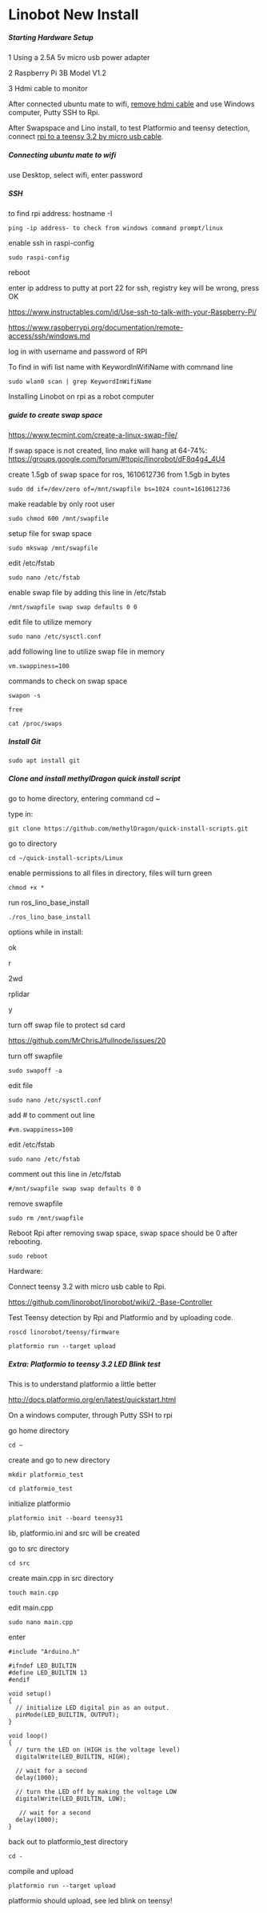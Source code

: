 # Linobot New Install



##### Starting Hardware Setup

1 Using a 2.5A 5v micro usb power adapter

2 Raspberry Pi 3B Model V1.2

3 Hdmi cable to monitor



After connected ubuntu mate to wifi, <u>remove hdmi cable</u> and use Windows computer, Putty SSH to Rpi.

After Swapspace and Lino install, to test Platformio and teensy detection, connect <u>rpi to a teensy 3.2 by micro usb cable</u>.







##### Connecting ubuntu mate to wifi

use Desktop, select wifi, enter password



##### SSH

to find rpi address: hostname -I 

`ping -ip address- to check from windows command prompt/linux`

enable ssh in raspi-config

`sudo raspi-config`

reboot



enter ip address to putty at port 22 for ssh, registry key will be wrong, press OK



https://www.instructables.com/id/Use-ssh-to-talk-with-your-Raspberry-Pi/

https://www.raspberrypi.org/documentation/remote-access/ssh/windows.md



 log in with username and password of RPI





To find in wifi list name with KeywordInWifiName with command line

`sudo wlan0 scan | grep KeywordInWifiName`		





Installing Linobot on rpi as a robot computer 



##### guide to create swap space

https://www.tecmint.com/create-a-linux-swap-file/



If swap space is not created, lino make will hang at 64-74%: https://groups.google.com/forum/#!topic/linorobot/dF8q4g4_4U4





create 1.5gb of swap space for ros, 1610612736 from 1.5gb in bytes

`sudo dd if=/dev/zero of=/mnt/swapfile bs=1024 count=1610612736`



make readable by only root user

`sudo chmod 600 /mnt/swapfile`



setup file for swap space

`sudo mkswap /mnt/swapfile`



edit /etc/fstab

`sudo nano /etc/fstab`

enable swap file by adding this line in /etc/fstab

`/mnt/swapfile swap swap defaults 0 0`



edit file to utilize memory

`sudo nano /etc/sysctl.conf`

add following line to utilize swap file in memory

`vm.swappiness=100`





commands to check on swap space

`swapon -s`

`free`

`cat /proc/swaps`



##### Install Git

`sudo apt install git`



##### Clone and install methylDragon quick install script

go to home directory, entering command cd ~

type in:

`git clone https://github.com/methylDragon/quick-install-scripts.git`



go to directory 

`cd ~/quick-install-scripts/Linux`

enable permissions to all files in directory, files will turn green

`chmod +x *`

run ros_lino_base_install

`./ros_lino_base_install`



options while in install:

ok

r

2wd

rplidar

y





turn off swap file to protect sd card

https://github.com/MrChrisJ/fullnode/issues/20





turn off swapfile

`sudo swapoff -a`



edit file 

`sudo nano /etc/sysctl.conf`

add # to comment out line

`#vm.swappiness=100`



edit /etc/fstab

`sudo nano /etc/fstab`

comment out this line in /etc/fstab

`#/mnt/swapfile swap swap defaults 0 0`



remove swapfile

`sudo rm /mnt/swapfile`



Reboot Rpi after removing swap space, swap space should be 0 after rebooting.

`sudo reboot`



 



Hardware:

Connect teensy 3.2 with micro usb cable to Rpi.



https://github.com/linorobot/linorobot/wiki/2.-Base-Controller



Test Teensy detection by Rpi and Platformio and by uploading code. 

`roscd linorobot/teensy/firmware` 

`platformio run --target upload`

#### 



##### Extra:  Platformio to teensy 3.2 LED Blink test



This is to understand platformio a little better

http://docs.platformio.org/en/latest/quickstart.html



On a windows computer, through Putty SSH to rpi



go home directory

`cd ~`

create and go to new directory

`mkdir platformio_test`

`cd platformio_test`



initialize platformio

`platformio init --board teensy31`



lib, platformio.ini and src will be created



go to src directory

`cd src`

create main.cpp in src directory

`touch main.cpp`

edit main.cpp

`sudo nano main.cpp`



enter

```
#include "Arduino.h"

#ifndef LED_BUILTIN
#define LED_BUILTIN 13
#endif

void setup()
{
  // initialize LED digital pin as an output.
  pinMode(LED_BUILTIN, OUTPUT);
}

void loop()
{
  // turn the LED on (HIGH is the voltage level)
  digitalWrite(LED_BUILTIN, HIGH);

  // wait for a second
  delay(1000);

  // turn the LED off by making the voltage LOW
  digitalWrite(LED_BUILTIN, LOW);

   // wait for a second
  delay(1000);
}
```

back out to platformio_test directory

`cd -`

compile and upload

`platformio run --target upload`



platformio should upload, see led blink on teensy!



